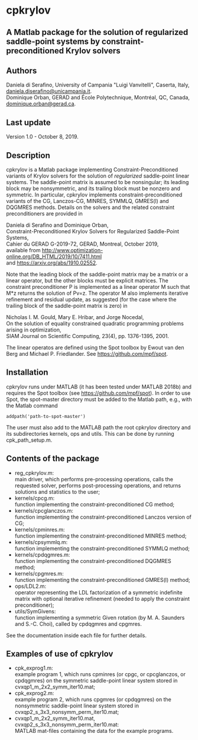 # cpkrylov
## A Matlab package for the solution of regularized saddle-point systems by constraint-preconditioned Krylov solvers

## Authors

Daniela di Serafino, University of Campania "Luigi Vanvitelli", Caserta, Italy,
daniela.diserafino@unicampania.it.   
Dominique Orban, GERAD and École Polytechnique, Montréal, QC, Canada,
dominique.orban@gerad.ca.

## Last update

Version 1.0 - October 8, 2019.

## Description

cpkrylov is a Matlab package implementing Constraint-Preconditioned variants of
Krylov solvers for the solution of *regularized* saddle-point linear systems.
The saddle-point matrix is assumed to be nonsingular; its leading block may be
nonsymmetric, and its trailing block must be nonzero and symmetric.
In particular, cpkrylov implements constraint-preconditioned variants of the
CG, Lanczos-CG, MINRES, SYMMLQ, GMRES(l) and DQGMRES methods.
Details on the solvers and the related constraint preconditioners are provided in

   Daniela di Serafino and Dominique Orban,    
   Constraint-Preconditioned Krylov Solvers for Regularized Saddle-Point Systems,   
   Cahier du GERAD G-2019-72, GERAD, Montreal, October 2019,    
   available from http://www.optimization-online.org/DB_HTML/2019/10/7411.html    
   and https://arxiv.org/abs/1910.02552.

Note that the leading block of the saddle-point matrix may be a matrix or a linear operator,
but the other blocks must be explicit matrices. The constraint preconditioner P is implemented
as a linear operator M such that M\*z returns the solution of Pv=z. The operator M also implements
iterative refinement and residual update, as suggested (for the case where the trailing block
of the saddle-point matrix is zero) in

   Nicholas I. M. Gould, Mary E. Hribar, and Jorge Nocedal,  
   On the solution of equality constrained quadratic programming problems arising in optimization,    
   SIAM Journal on Scientific Computing, 23(4), pp. 1376-1395, 2001.

The linear operatos are defined using the Spot toolbox by Ewout van
den Berg and Michael P. Friedlander. See https://github.com/mpf/spot.

## Installation

cpkrylov runs under MATLAB (it has been tested under MATLAB 2018b) and requires
the Spot toolbox (see https://github.com/mpf/spot). In order to use Spot, the
spot-master directory must be added to the Matlab path, e.g., with the Matlab command

    addpath('path-to-spot-master')

The user must also add to the MATLAB path the root cpkrylov directory and its subdirectories
kernels, ops and utils. This can be done by running cpk_path_setup.m.

## Contents of the package

- reg_cpkrylov.m:    
  main driver, which performs pre-processing operations, calls the requested solver,
  performs post-processing operations, and returns solutions and statistics to the user;                 
- kernels/cpcg.m:    
  function implementing the constraint-preconditioned CG method;  
- kernels/cpcglanczos.m:    
  function implementing the constraint-preconditioned Lanczos version of CG;  
- kernels/cpminres.m:    
  function implementing the constraint-preconditioned MINRES method;  
- kernels/cpsymmlq.m:    
  function implementing the constraint-preconditioned SYMMLQ method;  
- kernels/cpdqgmres.m:    
  function implementing the constraint-preconditioned DQGMRES method;  
- kernels/cpgmres.m:    
  function implementing the constraint-preconditioned GMRES(l) method;  
- ops/LDL2.m:    
  operator representing the LDL factorization of a symmetric indefinite matrix with optional
  iterative refinement (needed to apply the constraint preconditioner);           
- utils/SymGivens:    
  function implementing a symmetric Given rotation (by M. A. Saunders and S.-C. Choi),
  called by cpdqgmres and cpgmres.  

See the documentation inside each file for further details.

## Examples of use of cpkrylov

- cpk_exprog1.m:    
  example program 1, which runs cpminres (or cpgc, or cpcglanczos, or cpdqgmres) on the symmetric
  saddle-point linear system stored in cvxqp1_m_2x2_symm_iter10.mat;                           
- cpk_exprog2.m:    
  example program 2, which runs cpgmres (or cpdqgmres) on the nonsymmetric saddle-point linear system stored in
  cvxqp2_s_3x3_nonsymm_perm_iter10.mat;                        
- cvxqp1_m_2x2_symm_iter10.mat, cvxqp2_s_3x3_nonsymm_perm_iter10.mat:    
  MATLAB mat-files containing the data for the example programs.
